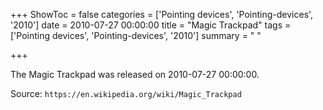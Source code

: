 +++
ShowToc = false
categories = ['Pointing devices', 'Pointing-devices', '2010']
date = 2010-07-27 00:00:00
title = "Magic Trackpad"
tags = ['Pointing devices', 'Pointing-devices', '2010']
summary = " "

+++

The Magic Trackpad was released on 2010-07-27 00:00:00.

Source: `https://en.wikipedia.org/wiki/Magic_Trackpad`


